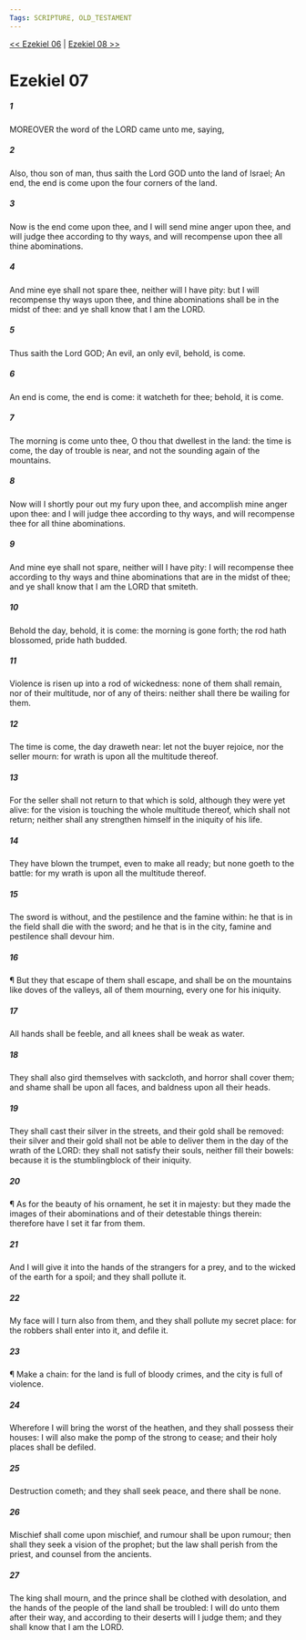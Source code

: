 ```yaml
---
Tags: SCRIPTURE, OLD_TESTAMENT
---
```


[<< Ezekiel 06](OLD_TESTAMENT/26_Ezekiel/Ezekiel_06.md) | [Ezekiel 08 >>](OLD_TESTAMENT/26_Ezekiel/Ezekiel_08.md)

# Ezekiel 07

##### 1
 MOREOVER the word of the LORD came unto me, saying,
##### 2
 Also, thou son of man, thus saith the Lord GOD unto the land of Israel; An end, the end is come upon the four corners of the land.
##### 3
 Now is the end come upon thee, and I will send mine anger upon thee, and will judge thee according to thy ways, and will recompense upon thee all thine abominations.
##### 4
 And mine eye shall not spare thee, neither will I have pity: but I will recompense thy ways upon thee, and thine abominations shall be in the midst of thee: and ye shall know that I am the LORD.
##### 5
 Thus saith the Lord GOD; An evil, an only evil, behold, is come.
##### 6
 An end is come, the end is come: it watcheth for thee; behold, it is come.
##### 7
 The morning is come unto thee, O thou that dwellest in the land: the time is come, the day of trouble is near, and not the sounding again of the mountains.
##### 8
 Now will I shortly pour out my fury upon thee, and accomplish mine anger upon thee: and I will judge thee according to thy ways, and will recompense thee for all thine abominations.
##### 9
 And mine eye shall not spare, neither will I have pity: I will recompense thee according to thy ways and thine abominations that are in the midst of thee; and ye shall know that I am the LORD that smiteth.
##### 10
 Behold the day, behold, it is come: the morning is gone forth; the rod hath blossomed, pride hath budded.
##### 11
 Violence is risen up into a rod of wickedness: none of them shall remain, nor of their multitude, nor of any of theirs: neither shall there be wailing for them.
##### 12
 The time is come, the day draweth near: let not the buyer rejoice, nor the seller mourn: for wrath is upon all the multitude thereof.
##### 13
 For the seller shall not return to that which is sold, although they were yet alive: for the vision is touching the whole multitude thereof, which shall not return; neither shall any strengthen himself in the iniquity of his life.
##### 14
 They have blown the trumpet, even to make all ready; but none goeth to the battle: for my wrath is upon all the multitude thereof.
##### 15
 The sword is without, and the pestilence and the famine within: he that is in the field shall die with the sword; and he that is in the city, famine and pestilence shall devour him.
##### 16
 ¶ But they that escape of them shall escape, and shall be on the mountains like doves of the valleys, all of them mourning, every one for his iniquity.
##### 17
 All hands shall be feeble, and all knees shall be weak as water.
##### 18
 They shall also gird themselves with sackcloth, and horror shall cover them; and shame shall be upon all faces, and baldness upon all their heads.
##### 19
 They shall cast their silver in the streets, and their gold shall be removed: their silver and their gold shall not be able to deliver them in the day of the wrath of the LORD: they shall not satisfy their souls, neither fill their bowels: because it is the stumblingblock of their iniquity.
##### 20
 ¶ As for the beauty of his ornament, he set it in majesty: but they made the images of their abominations and of their detestable things therein: therefore have I set it far from them.
##### 21
 And I will give it into the hands of the strangers for a prey, and to the wicked of the earth for a spoil; and they shall pollute it.
##### 22
 My face will I turn also from them, and they shall pollute my secret place: for the robbers shall enter into it, and defile it.
##### 23
 ¶ Make a chain: for the land is full of bloody crimes, and the city is full of violence.
##### 24
 Wherefore I will bring the worst of the heathen, and they shall possess their houses: I will also make the pomp of the strong to cease; and their holy places shall be defiled.
##### 25
 Destruction cometh; and they shall seek peace, and there shall be none.
##### 26
 Mischief shall come upon mischief, and rumour shall be upon rumour; then shall they seek a vision of the prophet; but the law shall perish from the priest, and counsel from the ancients.
##### 27
 The king shall mourn, and the prince shall be clothed with desolation, and the hands of the people of the land shall be troubled: I will do unto them after their way, and according to their deserts will I judge them; and they shall know that I am the LORD.
